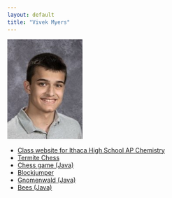 ```yaml
---
layout: default
title: "Vivek Myers"
---
```


![Vivek Myers](pictures/vivek-myers-2017.jpg)
- [Class website for Ithaca High School AP Chemistry](http://www.tuorichem.com)
- [Termite Chess](http://kbam.net/termite)
- [Chess game (Java)](lib/Chess.jar)
- [Blockjumper](https://vm0.neocities.org/block-jumper.html)
- [Gnomenwald (Java)](lib/Gnomenwald.jar)
- [Bees (Java)](lib/Bees.jar)

<script type="application/javascript">
  function forAllByClass(cn, f) {
    var nl = document.getElementsByClassName(cn)
    for (var i = 0; i < nl.length; i++)
      f(nl[i])
  }
  function removeAll(cn) {
    forAllByClass(cn, function (n) { n.parentNode.removeChild(n) })
  }
  removeAll("project-tagline")
  forAllByClass("project-name",
      function(pn) { pn.innerText = "Vivek Myers" })
  setTimeout(function() {
    removeAll("site-footer")
  }, 1)
</script>
